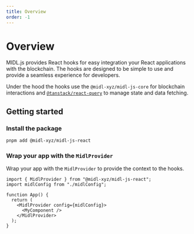 ```yaml
---
title: Overview
order: -1
---
```


# Overview

MIDL.js provides React hooks for easy integration your React applications with the blockchain.
The hooks are designed to be simple to use and provide a seamless experience for developers.

Under the hood the hooks use the `@midl-xyz/midl-js-core` for blockchain interactions
and [`@tanstack/react-query`](https://tanstack.com/query/v5) to manage state and data fetching.

## Getting started

### Install the package

```bash
pnpm add @midl-xyz/midl-js-react
```

### Wrap your app with the `MidlProvider`

Wrap your app with the `MidlProvider` to provide the context to the hooks.

```tsx
import { MidlProvider } from "@midl-xyz/midl-js-react";
import midlConfig from "./midlConfig";

function App() {
  return (
    <MidlProvider config={midlConfig}>
      <MyComponent />
    </MidlProvider>
  );
}
```
